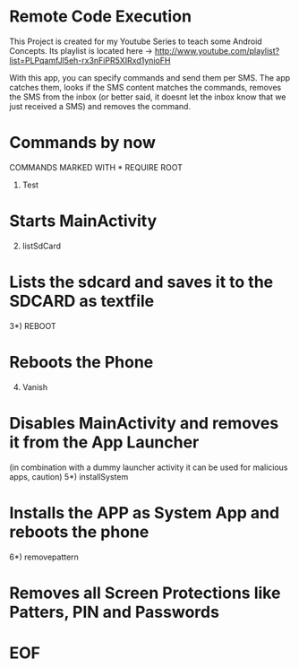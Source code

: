 Remote Code Execution
==============

This Project is created for my Youtube Series to teach some Android Concepts.
Its playlist is located here -> http://www.youtube.com/playlist?list=PLPqamfJl5eh-rx3nFiPR5XIRxd1ynioFH

With this app, you can specify commands and send them per SMS.
The app catches them, looks if the SMS content matches the commands, removes the SMS from the inbox (or better said, it doesnt let the inbox know that we just received a SMS) and removes the command.

Commands by now
===============
COMMANDS MARKED WITH * REQUIRE ROOT

1) Test
# Starts MainActivity
2) listSdCard
# Lists the sdcard and saves it to the SDCARD as textfile
3*) REBOOT
# Reboots the Phone
4) Vanish
# Disables MainActivity and removes it from the App Launcher
(in combination with a dummy launcher activity it can be used for malicious apps, caution)
5*) installSystem
# Installs the APP as System App and reboots the phone
6*) removepattern
# Removes all Screen Protections like Patters, PIN and Passwords

EOF
================